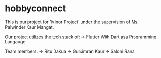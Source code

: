 # hobbyconnect

This is our project for 'Minor Project' under the supervision of Ms. Palwinder Kaur Mangat.

Our project utilizes the tech stack of:
-> Flutter With Dart asa Programming Langauge

Team members:
-> Ritu Dakua
-> Gursimran Kaur
-> Saloni Rana